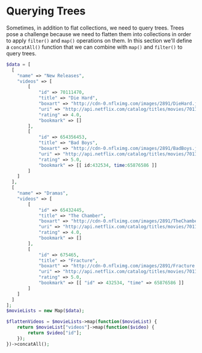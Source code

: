 # Querying Trees

Sometimes, in addition to flat collections, we need to query trees. Trees pose a challenge because we need to flatten them into collections in order to apply `filter()` and `map()` operations on them. In this section we'll define a `concatAll()` function that we can combine with `map()` and `filter()` to query trees.

```php
$data = [
  [
    "name" => "New Releases",
    "videos" => [
        [
            "id" => 70111470,
            "title" => "Die Hard",
            "boxart" => "http://cdn-0.nflximg.com/images/2891/DieHard.jpg",
            "uri" => "http://api.netflix.com/catalog/titles/movies/70111470",
            "rating" => 4.0,
            "bookmark" => []
        ],
        [
            "id" => 654356453,
            "title" => "Bad Boys",
            "boxart" => "http://cdn-0.nflximg.com/images/2891/BadBoys.jpg",
            "uri" => "http://api.netflix.com/catalog/titles/movies/70111470",
            "rating" => 5.0,
            "bookmark" => [[ id:432534, time:65876586 ]]
        ]
    ]
  ],
  [
    "name" => "Dramas",
    "videos" => [
        [
            "id" => 65432445,
            "title" => "The Chamber",
            "boxart" => "http://cdn-0.nflximg.com/images/2891/TheChamber.jpg",
            "uri" => "http://api.netflix.com/catalog/titles/movies/70111470",
            "rating" => 4.0,
            "bookmark" => []
        ],
        [
            "id" => 675465,
            "title" => "Fracture",
            "boxart" => "http://cdn-0.nflximg.com/images/2891/Fracture.jpg",
            "uri" => "http://api.netflix.com/catalog/titles/movies/70111470",
            "rating" => 5.0,
            "bookmark" => [[ "id" => 432534, "time" => 65876586 ]]
        ]
    ]
  ]
];
$movieLists = new Map($data);

$flattenVideos = $movieLists->map(function($movieList) { 
    return $movieList["videos"]->map(function($video) {
        return $video["id"];
    });
})->concatAll();
```